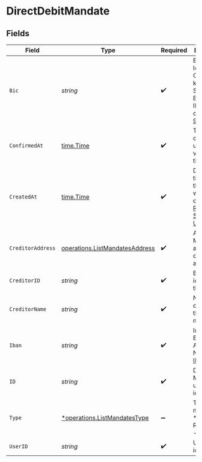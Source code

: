 # DirectDebitMandate


## Fields

| Field                                                                                                                                                                                       | Type                                                                                                                                                                                        | Required                                                                                                                                                                                    | Description                                                                                                                                                                                 |
| ------------------------------------------------------------------------------------------------------------------------------------------------------------------------------------------- | ------------------------------------------------------------------------------------------------------------------------------------------------------------------------------------------- | ------------------------------------------------------------------------------------------------------------------------------------------------------------------------------------------- | ------------------------------------------------------------------------------------------------------------------------------------------------------------------------------------------- |
| `Bic`                                                                                                                                                                                       | *string*                                                                                                                                                                                    | :heavy_check_mark:                                                                                                                                                                          | Business Identifier Code (also known as SWIFT-BIC, BIC, SWIFT ID or SWIFT code) [ISO 9362](https://en.wikipedia.org/wiki/ISO_9362).                                                         |
| `ConfirmedAt`                                                                                                                                                                               | [time.Time](https://pkg.go.dev/time#Time)                                                                                                                                                   | :heavy_check_mark:                                                                                                                                                                          | Timestamp of when user validated the mandate                                                                                                                                                |
| `CreatedAt`                                                                                                                                                                                 | [time.Time](https://pkg.go.dev/time#Time)                                                                                                                                                   | :heavy_check_mark:                                                                                                                                                                          | Date and time when the resource was created. [RFC 3339-5](https://datatracker.ietf.org/doc/html/rfc3339#section-5.6), [ISO8601 UTC](https://www.iso.org/iso-8601-date-and-time-format.html) |
| `CreditorAddress`                                                                                                                                                                           | [operations.ListMandatesAddress](../../models/operations/listmandatesaddress.md)                                                                                                            | :heavy_check_mark:                                                                                                                                                                          | Address. Must not be a P.O. box or c/o address.                                                                                                                                             |
| `CreditorID`                                                                                                                                                                                | *string*                                                                                                                                                                                    | :heavy_check_mark:                                                                                                                                                                          | Banking identifier of the creditor.                                                                                                                                                         |
| `CreditorName`                                                                                                                                                                              | *string*                                                                                                                                                                                    | :heavy_check_mark:                                                                                                                                                                          | Name of the creditor on the mandate.                                                                                                                                                        |
| `Iban`                                                                                                                                                                                      | *string*                                                                                                                                                                                    | :heavy_check_mark:                                                                                                                                                                          | International Bank Account Number [IBAN](https://en.wikipedia.org/wiki/International_Bank_Account_Number).                                                                                  |
| `ID`                                                                                                                                                                                        | *string*                                                                                                                                                                                    | :heavy_check_mark:                                                                                                                                                                          | Direct Debit Mandate unique identifier.                                                                                                                                                     |
| `Type`                                                                                                                                                                                      | [*operations.ListMandatesType](../../models/operations/listmandatestype.md)                                                                                                                 | :heavy_minus_sign:                                                                                                                                                                          | Type of mandate.<br/>* RECURRENT -                                                                                                                                                          |
| `UserID`                                                                                                                                                                                    | *string*                                                                                                                                                                                    | :heavy_check_mark:                                                                                                                                                                          | User unique identifier.                                                                                                                                                                     |